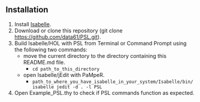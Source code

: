 ## Installation
1. Install [Isabelle](https://isabelle.in.tum.de/).
2. Download or clone this repository (git clone https://github.com/data61/PSL.git).
3. Build Isabelle/HOL with PSL from Terminal or Command Prompt using the following two commands:
   - move the current directory to the directory containing this README.md file.
      - `cd path_to_this_directory`
   - open Isabelle/jEdit with PaMpeR.
      - `path_to_where_you_have_isabelle_in_your_system/Isabelle/bin/isabelle jedit -d . -l PSL`
3. Open Example_PSL.thy to check if PSL commands function as expected.
